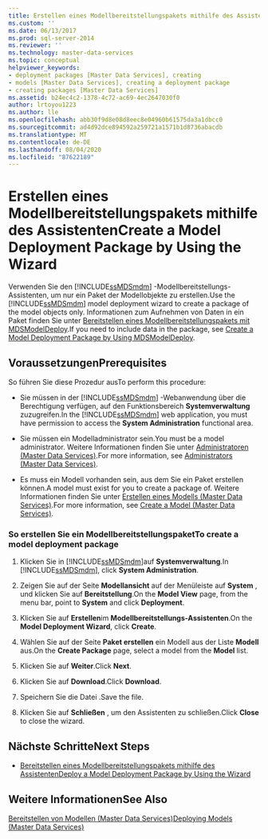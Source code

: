 ```yaml
---
title: Erstellen eines Modellbereitstellungspakets mithilfe des Assistenten | Microsoft-Dokumentation
ms.custom: ''
ms.date: 06/13/2017
ms.prod: sql-server-2014
ms.reviewer: ''
ms.technology: master-data-services
ms.topic: conceptual
helpviewer_keywords:
- deployment packages [Master Data Services], creating
- models [Master Data Services], creating a deployment package
- creating packages [Master Data Services]
ms.assetid: b24ec4c2-1378-4c72-ac69-4ec2647030f0
author: lrtoyou1223
ms.author: lle
ms.openlocfilehash: abb30f9d8e08d8eec8e04960b61575da3a1dbcc0
ms.sourcegitcommit: ad4d92dce894592a259721a1571b1d8736abacdb
ms.translationtype: MT
ms.contentlocale: de-DE
ms.lasthandoff: 08/04/2020
ms.locfileid: "87622189"
---
```

# <a name="create-a-model-deployment-package-by-using-the-wizard"></a><span data-ttu-id="90af7-102">Erstellen eines Modellbereitstellungspakets mithilfe des Assistenten</span><span class="sxs-lookup"><span data-stu-id="90af7-102">Create a Model Deployment Package by Using the Wizard</span></span>
  <span data-ttu-id="90af7-103">Verwenden Sie den [!INCLUDE[ssMDSmdm](../includes/ssmdsmdm-md.md)] -Modellbereitstellungs-Assistenten, um nur ein Paket der Modellobjekte zu erstellen.</span><span class="sxs-lookup"><span data-stu-id="90af7-103">Use the [!INCLUDE[ssMDSmdm](../includes/ssmdsmdm-md.md)] model deployment wizard to create a package of the model objects only.</span></span> <span data-ttu-id="90af7-104">Informationen zum Aufnehmen von Daten in ein Paket finden Sie unter [Bereitstellen eines Modellbereitstellungspakets mit MDSModelDeploy](../../2014/master-data-services/create-a-model-deployment-package-by-using-mdsmodeldeploy.md).</span><span class="sxs-lookup"><span data-stu-id="90af7-104">If you need to include data in the package, see [Create a Model Deployment Package by Using MDSModelDeploy](../../2014/master-data-services/create-a-model-deployment-package-by-using-mdsmodeldeploy.md).</span></span>  
  
## <a name="prerequisites"></a><span data-ttu-id="90af7-105">Voraussetzungen</span><span class="sxs-lookup"><span data-stu-id="90af7-105">Prerequisites</span></span>  
 <span data-ttu-id="90af7-106">So führen Sie diese Prozedur aus</span><span class="sxs-lookup"><span data-stu-id="90af7-106">To perform this procedure:</span></span>  
  
-   <span data-ttu-id="90af7-107">Sie müssen in der [!INCLUDE[ssMDSmdm](../includes/ssmdsmdm-md.md)] -Webanwendung über die Berechtigung verfügen, auf den Funktionsbereich **Systemverwaltung** zuzugreifen.</span><span class="sxs-lookup"><span data-stu-id="90af7-107">In the [!INCLUDE[ssMDSmdm](../includes/ssmdsmdm-md.md)] web application, you must have permission to access the **System Administration** functional area.</span></span>  
  
-   <span data-ttu-id="90af7-108">Sie müssen ein Modelladministrator sein.</span><span class="sxs-lookup"><span data-stu-id="90af7-108">You must be a model administrator.</span></span> <span data-ttu-id="90af7-109">Weitere Informationen finden Sie unter [Administratoren &#40;Master Data Services&#41;](administrators-master-data-services.md).</span><span class="sxs-lookup"><span data-stu-id="90af7-109">For more information, see [Administrators &#40;Master Data Services&#41;](administrators-master-data-services.md).</span></span>  
  
-   <span data-ttu-id="90af7-110">Es muss ein Modell vorhanden sein, aus dem Sie ein Paket erstellen können.</span><span class="sxs-lookup"><span data-stu-id="90af7-110">A model must exist for you to create a package of.</span></span> <span data-ttu-id="90af7-111">Weitere Informationen finden Sie unter [Erstellen eines Modells &#40;Master Data Services&#41;](../../2014/master-data-services/create-a-model-master-data-services.md).</span><span class="sxs-lookup"><span data-stu-id="90af7-111">For more information, see [Create a Model &#40;Master Data Services&#41;](../../2014/master-data-services/create-a-model-master-data-services.md).</span></span>  
  
### <a name="to-create-a-model-deployment-package"></a><span data-ttu-id="90af7-112">So erstellen Sie ein Modellbereitstellungspaket</span><span class="sxs-lookup"><span data-stu-id="90af7-112">To create a model deployment package</span></span>  
  
1.  <span data-ttu-id="90af7-113">Klicken Sie in [!INCLUDE[ssMDSmdm](../includes/ssmdsmdm-md.md)]auf **Systemverwaltung**.</span><span class="sxs-lookup"><span data-stu-id="90af7-113">In [!INCLUDE[ssMDSmdm](../includes/ssmdsmdm-md.md)], click **System Administration**.</span></span>  
  
2.  <span data-ttu-id="90af7-114">Zeigen Sie auf der Seite **Modellansicht** auf der Menüleiste auf **System** , und klicken Sie auf **Bereitstellung**.</span><span class="sxs-lookup"><span data-stu-id="90af7-114">On the **Model View** page, from the menu bar, point to **System** and click **Deployment**.</span></span>  
  
3.  <span data-ttu-id="90af7-115">Klicken Sie auf **Erstellen**im **Modellbereitstellungs-Assistenten**.</span><span class="sxs-lookup"><span data-stu-id="90af7-115">On the **Model Deployment Wizard**, click **Create**.</span></span>  
  
4.  <span data-ttu-id="90af7-116">Wählen Sie auf der Seite **Paket erstellen** ein Modell aus der Liste **Modell** aus.</span><span class="sxs-lookup"><span data-stu-id="90af7-116">On the **Create Package** page, select a model from the **Model** list.</span></span>  
  
5.  <span data-ttu-id="90af7-117">Klicken Sie auf **Weiter**.</span><span class="sxs-lookup"><span data-stu-id="90af7-117">Click **Next**.</span></span>  
  
6.  <span data-ttu-id="90af7-118">Klicken Sie auf **Download**.</span><span class="sxs-lookup"><span data-stu-id="90af7-118">Click **Download**.</span></span>  
  
7.  <span data-ttu-id="90af7-119">Speichern Sie die Datei .</span><span class="sxs-lookup"><span data-stu-id="90af7-119">Save the file.</span></span>  
  
8.  <span data-ttu-id="90af7-120">Klicken Sie auf **Schließen** , um den Assistenten zu schließen.</span><span class="sxs-lookup"><span data-stu-id="90af7-120">Click **Close** to close the wizard.</span></span>  
  
## <a name="next-steps"></a><span data-ttu-id="90af7-121">Nächste Schritte</span><span class="sxs-lookup"><span data-stu-id="90af7-121">Next Steps</span></span>  
  
-   [<span data-ttu-id="90af7-122">Bereitstellen eines Modellbereitstellungspakets mithilfe des Assistenten</span><span class="sxs-lookup"><span data-stu-id="90af7-122">Deploy a Model Deployment Package by Using the Wizard</span></span>](../../2014/master-data-services/deploy-a-model-deployment-package-by-using-the-wizard.md)  
  
## <a name="see-also"></a><span data-ttu-id="90af7-123">Weitere Informationen</span><span class="sxs-lookup"><span data-stu-id="90af7-123">See Also</span></span>  
 [<span data-ttu-id="90af7-124">Bereitstellen von Modellen &#40;Master Data Services&#41;</span><span class="sxs-lookup"><span data-stu-id="90af7-124">Deploying Models &#40;Master Data Services&#41;</span></span>](../../2014/master-data-services/deploying-models-master-data-services.md)  
  
  
